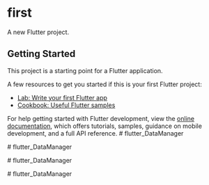 # first

A new Flutter project.

## Getting Started

This project is a starting point for a Flutter application.

A few resources to get you started if this is your first Flutter project:

- [Lab: Write your first Flutter app](https://docs.flutter.dev/get-started/codelab)
- [Cookbook: Useful Flutter samples](https://docs.flutter.dev/cookbook)

For help getting started with Flutter development, view the
[online documentation](https://docs.flutter.dev/), which offers tutorials,
samples, guidance on mobile development, and a full API reference.
#   f l u t t e r _ D a t a M a n a g e r 

 #   f l u t t e r _ D a t a M a n a g e r 

 #   f l u t t e r _ D a t a M a n a g e r 

 #   f l u t t e r _ D a t a M a n a g e r 

 
